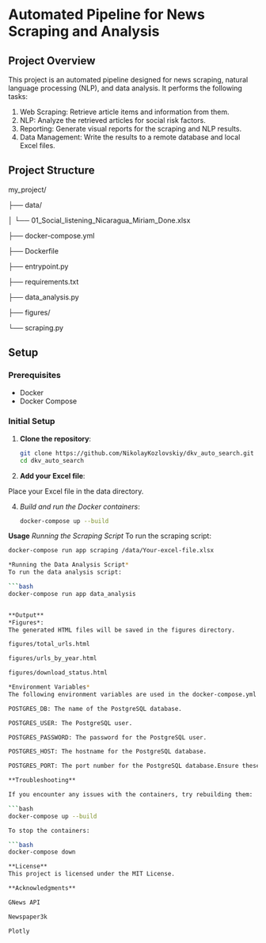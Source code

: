 # Automated Pipeline for News Scraping and Analysis

## Project Overview

This project is an automated pipeline designed for news scraping, natural language processing (NLP), and data analysis. It performs the following tasks:

1. Web Scraping: Retrieve article items and information from them.
2. NLP: Analyze the retrieved articles for social risk factors.
3. Reporting: Generate visual reports for the scraping and NLP results.
4. Data Management: Write the results to a remote database and local Excel files.

## Project Structure

my_project/

├── data/

│ └── 01_Social_listening_Nicaragua_Miriam_Done.xlsx

├── docker-compose.yml

├── Dockerfile

├── entrypoint.py

├── requirements.txt

├── data_analysis.py

├── figures/

└── scraping.py


## Setup

### Prerequisites

- Docker
- Docker Compose

### Initial Setup

1. **Clone the repository**:
   ```bash
   git clone https://github.com/NikolayKozlovskiy/dkv_auto_search.git
   cd dkv_auto_search

2. **Add your Excel file**:

Place your Excel file in the data directory.

4. *Build and run the Docker containers*:
   ```bash
   docker-compose up --build


**Usage**
*Running the Scraping Script*
To run the scraping script:

 ```bash
docker-compose run app scraping /data/Your-excel-file.xlsx

*Running the Data Analysis Script*
To run the data analysis script:

```bash
docker-compose run app data_analysis


**Output**
*Figures*:
The generated HTML files will be saved in the figures directory.

figures/total_urls.html

figures/urls_by_year.html

figures/download_status.html

*Environment Variables*
The following environment variables are used in the docker-compose.yml file:

POSTGRES_DB: The name of the PostgreSQL database.

POSTGRES_USER: The PostgreSQL user.

POSTGRES_PASSWORD: The password for the PostgreSQL user.

POSTGRES_HOST: The hostname for the PostgreSQL database.

POSTGRES_PORT: The port number for the PostgreSQL database.Ensure these variables are correctly set in the docker-compose.yml file before running the containers.

**Troubleshooting**

If you encounter any issues with the containers, try rebuilding them:

```bash
docker-compose up --build

To stop the containers:

```bash
docker-compose down

**License**
This project is licensed under the MIT License.

**Acknowledgments**

GNews API

Newspaper3k

Plotly
